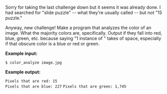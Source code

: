 Sorry for taking the last challenge down but it seems it was already done. I had searched for "slide puzzle" -- what they're usually called -- but not "15 puzzle."

Anyway, new challenge! Make a program that analyzes the color of an image. What the majority colors are, specifically. Output if they fall into red, blue, green, etc. because saying "1 instance of <obscure color here>" takes of space, especially if that obscure color is a blue or red or green.

**Example input:**

`$ color_analyze image.jpg`

**Example output:**

`Pixels that are red: 15`  
`Pixels that are blue: 227`
`Pixels that are green: 1,745`